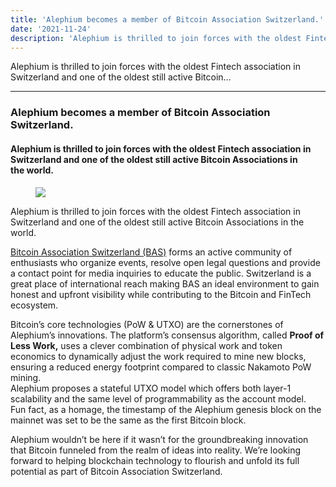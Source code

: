 ```yaml
---
title: 'Alephium becomes a member of Bitcoin Association Switzerland.'
date: '2021-11-24'
description: 'Alephium is thrilled to join forces with the oldest Fintech association in Switzerland and one of the oldest still active Bitcoin…'
---
```


Alephium is thrilled to join forces with the oldest Fintech association in Switzerland and one of the oldest still active Bitcoin…

---

### Alephium becomes a member of Bitcoin Association Switzerland.

#### Alephium is thrilled to join forces with the oldest Fintech association in Switzerland and one of the oldest still active Bitcoin Associations in the world.

<figure id="bc45" class="graf graf--figure graf-after--h4">
<img src="https://cdn-images-1.medium.com/max/800/0*MUTMdE7ngWm9Wwtv" class="graf-image" data-image-id="0*MUTMdE7ngWm9Wwtv" data-width="768" data-height="378" data-is-featured="true" />
</figure>

Alephium is thrilled to join forces with the oldest Fintech association in Switzerland and one of the oldest still active Bitcoin Associations in the world.

<a href="https://www.bitcoinassociation.ch/" class="markup--anchor markup--p-anchor" data-href="https://www.bitcoinassociation.ch/" rel="noopener" target="_blank">Bitcoin Association Switzerland (BAS)</a> forms an active community of enthusiasts who organize events, resolve open legal questions and provide a contact point for media inquiries to educate the public. Switzerland is a great place of international reach making BAS an ideal environment to gain honest and upfront visibility while contributing to the Bitcoin and FinTech ecosystem.

Bitcoin’s core technologies (PoW & UTXO) are the cornerstones of Alephium’s innovations. The platform’s consensus algorithm, called **Proof of Less Work,** uses a clever combination of physical work and token economics to dynamically adjust the work required to mine new blocks, ensuring a reduced energy footprint compared to classic Nakamoto PoW mining.  
Alephium proposes a stateful UTXO model which offers both layer-1 scalability and the same level of programmability as the account model.   
Fun fact, as a homage, the timestamp of the Alephium genesis block on the mainnet was set to be the same as the first Bitcoin block.

Alephium wouldn’t be here if it wasn’t for the groundbreaking innovation that Bitcoin funneled from the realm of ideas into reality. We’re looking forward to helping blockchain technology to flourish and unfold its full potential as part of Bitcoin Association Switzerland.
